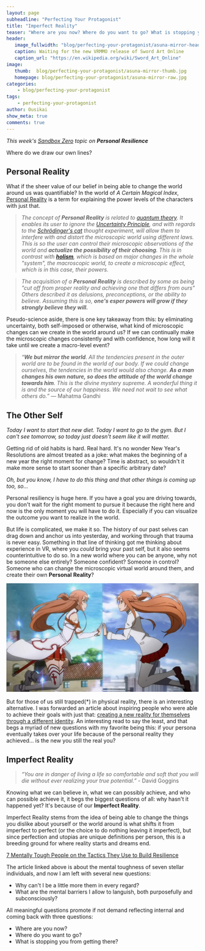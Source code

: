 ```yaml
---
layout: page
subheadline: "Perfecting Your Protagonist"
title: "Imperfect Reality"
teaser: "Where are you now? Where do you want to go? What is stopping you from getting there?"
header:
   image_fullwidth: "blog/perfecting-your-protagonist/asuna-mirror-header.jpg"
   caption: Waiting for the new VRMMO release of Sword Art Online
   caption_url: "https://en.wikipedia.org/wiki/Sword_Art_Online"
image:
   thumb:  blog/perfecting-your-protagonist/asuna-mirror-thumb.jpg
   homepage: blog/perfecting-your-protagonist/asuna-mirror-raw.jpg
categories:
    - blog/perfecting-your-protagonist
tags:
    - perfecting-your-protagonist
author: Ousikai
show_meta: true
comments: true
---
```

*This week's [Sandbox Zero](https://sandbox.scrimmage.us) topic on **Personal** **Resilience***

Where do we draw our own lines?

## Personal Reality 
What if the sheer value of our belief in being able to change the world around us was quantifiable? In the world of *A Certain Magical Index*, [Personal Reality](https://toarumajutsunoindex.fandom.com/wiki/Personal_Reality) is a term for explaining the power levels of the characters with just that.
> *The concept of **Personal Reality** is related to [quantum theory](http://en.wikipedia.org/wiki/Quantum_mechanics). It enables its user to ignore the [Uncertainty Principle](https://en.wikipedia.org/wiki/Uncertainty_principle), and with regards to the [Schrödinger's cat](http://en.wikipedia.org/wiki/Schr%C3%B6dinger%27s_cat) thought experiment, will allow them to interfere with and distort the microscopic world using different laws. This is so the user can control their microscopic observations of the world​​​​ and **actualize the possibility of their choosing**. This is in contrast with **[holism](https://toarumajutsunoindex.fandom.com/wiki/Holism)**, which is based on major changes in the whole "system", the macroscopic world, to create a microscopic effect, which is in this case, their powers.*

> *The acquisition of a **Personal Reality** is described by some ​​​​​​as being "cut off from proper reality and achieving one that differs from ours" Others described it as delusions, preconceptions, or the ability to believe. Assuming this is so, **one's esper powers will grow if they strongly believe they will.***

Pseudo-science aside, there is one key takeaway from this: by eliminating uncertainty, both self-imposed or otherwise,  what kind of microscopic changes can we create in the world around us? If we can continually make the microscopic changes consistently and with confidence, how long will it take until we create a macro-level event?

> *“**We but mirror the world**. All the tendencies present in the outer world are to be found in the world of our body. If we could change ourselves, the tendencies in the world would also change. **As a man changes his own nature, so does the attitude of the world change towards him**. This is the divine mystery supreme. A wonderful thing it is and the source of our happiness. We need not wait to see what others do.”* ― Mahatma Gandhi

## The Other Self

*Today I want to start that new diet. Today I want to go to the gym. But I can't see tomorrow, so today just doesn't seem like it will matter.*

Getting rid of old habits is hard. Real hard. It's no wonder New Year's Resolutions are almost treated as a joke: what makes the beginning of a new year the right moment for change? Time is abstract, so wouldn't it make more sense to start sooner than a specific arbitrary date?

*Oh, but you know, I have to do this thing and that other things is coming up too, so...* 
  
Personal resiliency is huge here. If you have a goal you are driving towards, you don't wait for the right moment to pursue it because the right here and now is the only moment you will have to do it. Especially if you can visualize the outcome you want to realize in the world.   
  
But life is complicated, we make it so. The history of our past selves can drag down and anchor us into yesterday, and working through that trauma is never easy. Something in that line of thinking got me thinking about experience in VR, where you *could* bring your past self, but it also seems counterintuitive to do so. In a new world where you can be anyone, why not be someone else entirely? Someone confident? Someone in control? Someone who can change the microscopic virtual world around them, and create their own **Personal** **Reality**?   

![asuna-mirror](/images/blog/perfecting-your-protagonist/asuna-mirror-raw.jpg) 
  
But for those of us still trapped(*) in physical reality, there is an interesting alternative. I was forwarded an article about inspiring people who were able to achieve their goals with just that: [creating a new reality for themselves through a different identity](https://theprofile.substack.com/p/david-goggins-free). An interesting read to say the least, and that begs a myriad of new questions with my favorite being this: if your persona eventually takes over your life because of the personal reality they achieved... is the new you still the real you? 

## Imperfect Reality    
 > *“You are in danger of living a life so comfortable and soft that you will die without ever realizing your true potential.”* - David Goggins

Knowing what we can believe in, what we can possibly achieve, and who can possible achieve it, it begs the biggest questions of all: why hasn't it happened yet? It's because of our **Imperfect Reality**.  
 
Imperfect Reality stems from the idea of being able to change the things you dislike about yourself or the world around is what shifts it from imperfect to perfect (or the choice to do nothing leaving it imperfect), but since perfection and utopias are unique definitions per person,  this is a breeding ground for where reality starts and dreams end.  

 [ 7 Mentally Tough People on the Tactics They Use to Build Resilience](https://theprofile.substack.com/p/mental-toughness)

The article linked above is about the mental toughness of seven stellar individuals, and now I am left with several new questions: 
* Why can't I be a little more them in every regard? 
* What are the mental barriers I allow to languish, both purposefully and subconsciously?  

All meaningful questions promote if not demand reflecting internal and coming back with three questions: 
* Where are you now? 
* Where do you want to go? 
* What is stopping you from getting there?